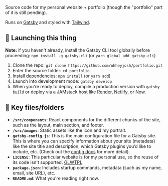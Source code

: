 Source code for my personal website + portfolio (though the "portfolio" part of it is still pending).

Runs on [Gatsby](https://github.com/gatsbyjs/gatsby) and styled with [Tailwind](https://github.com/tailwindcss/tailwindcss).

## 🚀 Launching this thing

**Note:** if you haven't already, install the Gatsby CLI tool globally before proceeding: `npm install -g gatsby-cli` (or `yarn global add gatsby-cli`)

1. Clone the repo: `git clone https://github.com/ohheyjosh/portfolio.git`
2. Enter the source folder: `cd portfolio`
3. Install dependencies: `npm install` (or `yarn add`)
4. Launch into development mode: `gatsby develop`
5. When you're ready to deploy, compile a production version with `gatsby build` or deploy via a JAMstack host like [Render](https://render.com), [Netlify](https://www.netlify.com), or [Now](https://zeit.co).

## 🧐 Key files/folders

* **`/src/components`**: React components for the different chunks of the site, such as the layout, main section, and footer.
* **`/src/images`**: Static assets like the icon and my portrait.
*  **`gatsby-config.js`**: This is the main configuration file for a Gatsby site. This is where you can specify information about your site (metadata) like the site title and description, which Gatsby plugins you’d like to include, etc. (Check out the [config docs](https://www.gatsbyjs.org/docs/gatsby-config/) for more detail).
*  **`LICENSE`**: This particular website is for my personal use, so the reuse of its code isn't supported. [GLWTPL](https://github.com/me-shaon/GLWTPL).
*  **`package.json`**: Includes startup commands, metadata (such as my name, email, site URL), etc.
*  **`README.md`**: What you're reading right now.
